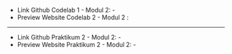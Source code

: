 - Link Github Codelab 1 - Modul 2: -
- Preview Website Codelab 2 - Modul 2 : 
---
- Link Github Praktikum 2  - Modul 2: -
- Preview Website Praktikum 2 - Modul 2: -

